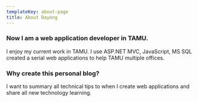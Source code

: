 ```yaml
---
templateKey: about-page
title: About Dayong
---
```

### Now I am a web application developer in TAMU.

I enjoy my current work in TAMU. I use ASP.NET MVC, JavaScript, MS SQL created a serial web applications to help TAMU multiple offices.



### Why create this personal blog? 

I want to summary all technical tips to when I create web applications and share all new technology learning.
